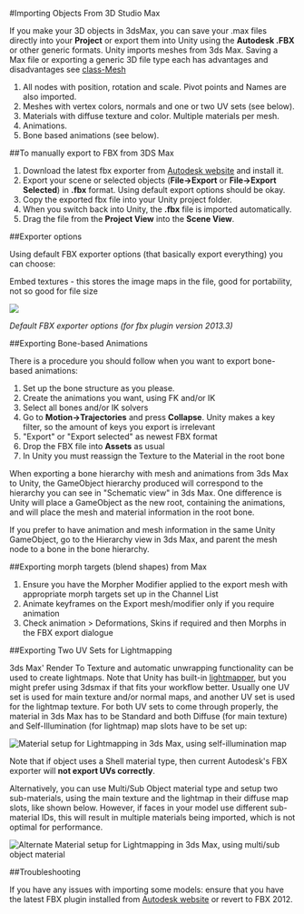 #Importing Objects From 3D Studio Max



If you make your 3D objects in 3dsMax, you can save your .max files directly into your __Project__ or export them into Unity using the **Autodesk .FBX** or other generic formats. 
Unity imports meshes from 3ds Max. Saving a Max file or exporting a generic 3D file type each has advantages and disadvantages see [class-Mesh](class-Mesh)



1. All nodes with position, rotation and scale. Pivot points and Names are also imported.
1. Meshes with vertex colors, normals and one or two UV sets (see below).
1. Materials with diffuse texture and color. Multiple materials per mesh.
1. Animations.
1. Bone based animations (see below).

##To manually export to FBX from 3DS Max



1. Download the latest fbx exporter from [Autodesk website](http://autodesk.com/fbx) and install it.
1. Export your scene or selected objects (__File-&gt;Export__ or __File-&gt;Export Selected__) in **.fbx** format. Using default export options should be okay.
1. Copy the exported fbx file into your Unity project folder.
1. When you switch back into Unity, the **.fbx** file is imported automatically.
1. Drag the file from the __Project View__ into the __Scene View__.


##Exporter options

Using default FBX exporter options (that basically export everything) you can choose:

Embed textures - this stores the image maps in the file, good for portability, not so good for file size


![](../uploads/Main/FBX2013.png) 

_Default FBX exporter options (for fbx plugin version 2013.3)_



##Exporting Bone-based Animations

There is a procedure you should follow when you want to export bone-based animations:


1. Set up the bone structure as you please.
1. Create the animations you want, using FK and/or IK
1. Select all bones and/or IK solvers
1. Go to __Motion-&gt;Trajectories__ and press __Collapse__. Unity makes a key filter, so the amount of keys you export is irrelevant
1. "Export" or "Export selected" as newest FBX format
1. Drop the FBX file into __Assets__ as usual
1. In Unity you must reassign the Texture to the Material in the root bone

When exporting a bone hierarchy with mesh and animations from 3ds Max to Unity, the GameObject hierarchy produced will correspond to the hierarchy you can see in "Schematic view" in 3ds Max. One difference is Unity will place a GameObject as the new root, containing the animations, and will place the mesh and material information in the root bone.

If you prefer to have animation and mesh information in the same Unity GameObject, go to the Hierarchy view in 3ds Max, and parent the mesh node to a bone in the bone hierarchy. 


##Exporting morph targets (blend shapes) from Max

1. Ensure you have the Morpher Modifier applied to the export mesh with appropriate morph targets set up in the Channel List
1. Animate keyframes on the Export mesh/modifier only if you require animation
1. Check animation > Deformations, Skins if required and then Morphs in the FBX export dialogue



##Exporting Two UV Sets for Lightmapping

3ds Max' Render To Texture and automatic unwrapping functionality can be used to create lightmaps. Note that Unity has built-in [lightmapper](GIIntro), but you might prefer using 3dsmax if that fits your workflow better. Usually one UV set is used for main texture and/or normal maps, and another UV set is used for the lightmap texture. For both UV sets to come through properly, the material in 3ds Max has to be Standard and both Diffuse (for main texture) and Self-Illumination (for lightmap) map slots have to be set up:


![Material setup for Lightmapping in 3ds Max, using self-illumination map](../uploads/Main/3dsMaxLightmapMaterial.png) 

Note that if object uses a Shell material type, then current Autodesk's FBX exporter will **not export UVs correctly**.

Alternatively, you can use Multi/Sub Object material type and setup two sub-materials, using the main texture and the lightmap in their diffuse map slots, like shown below. However, if faces in your model use different sub-material IDs, this will result in multiple materials being imported, which is not optimal for performance.


![Alternate Material setup for Lightmapping in 3ds Max, using multi/sub object material](../uploads/Main/3dsMaxMultiSubObject.png) 


##Troubleshooting

If you have any issues with importing some models: ensure that you have the latest FBX plugin installed from [Autodesk website](http://autodesk.com/fbx) or revert to FBX 2012.
